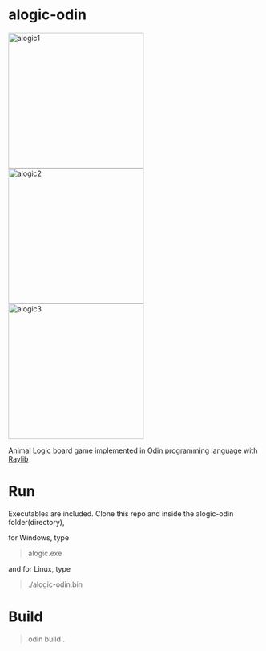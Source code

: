 # alogic-odin
<p float="left">
<img width="270" alt="alogic1" src="https://user-images.githubusercontent.com/10954412/209269805-b5bc9f55-124d-4675-857d-47f924587e82.png">
<img width="270" alt="alogic2" src="https://user-images.githubusercontent.com/10954412/209269809-3aedc1fa-f1b2-4ebc-afa9-123edeea27de.png">
<img width="270" alt="alogic3" src="https://user-images.githubusercontent.com/10954412/209269811-014b7e85-b112-4eba-9f88-49cc6bd23d49.png">
</p>

Animal Logic board game implemented in [Odin programming language](http://odin-lang.org) with [Raylib](https://www.raylib.com)

# Run
Executables are included. Clone this repo and inside the alogic-odin folder(directory),

for Windows, type
> alogic.exe

and for Linux, type
> ./alogic-odin.bin


# Build
> odin build . 
